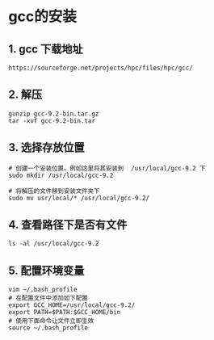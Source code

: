 # gcc的安装
## 1. gcc 下载地址
```
https://sourceforge.net/projects/hpc/files/hpc/gcc/
```
## 2. 解压

```shell
gunzip gcc-9.2-bin.tar.gz
tar -xvf gcc-9.2-bin.tar
```
## 3. 选择存放位置
```shell
# 创建一个安装位置。例如这里将其安装到  /usr/local/gcc-9.2 下
sudo mkdir /usr/local/gcc-9.2

# 将解压的文件移到安装文件夹下
sudo mv usr/local/* /usr/local/gcc-9.2/
```
## 4. 查看路径下是否有文件
```shell
ls -al /usr/local/gcc-9.2
```
## 5. 配置环境变量
```shell
vim ~/.bash_profile
# 在配置文件中添加如下配置
export GCC_HOME=/usr/local/gcc-9.2/
export PATH=$PATH:$GCC_HOME/bin
# 使用下面命令让文件立即生效
source ~/.bash_profile
```
